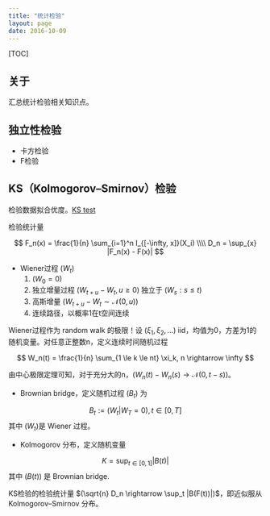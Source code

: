 ```yaml
---
title: "统计检验"
layout: page
date: 2016-10-09
---
```

[TOC]

## 关于
汇总统计检验相关知识点。


## 独立性检验
- 卡方检验
- F检验


## KS（Kolmogorov–Smirnov）检验
检验数据拟合优度。[KS test](https://en.wikipedia.org/wiki/Kolmogorov%E2%80%93Smirnov_test)

检验统计量

$$
F_n(x) = \frac{1}{n} \sum_{i=1}^n I_{[-\infty, x]}(X_i) \\\\
D_n = \sup_{x} |F_n(x) - F(x)|
$$

- Wiener过程 $(W_t)$
    1. $(W_0 = 0)$
    2. 独立增量过程 $(W_{t+u} - W_t, u \ge 0)$ 独立于 $(W_s: s \le t)$
    3. 高斯增量 $(W_{t+u} - W_t \sim \mathcal{N}(0, u))$
    4. 连续路径，以概率1在t空间连续

Wiener过程作为 random walk 的极限！设 $(\xi_1, \xi_2, ...)$ iid，均值为0，方差为1的随机变量。对任意正整数n，定义连续时间随机过程

$$
W_n(t) = \frac{1}{n} \sum_{1 \le k \le nt} \xi_k, n \rightarrow \infty
$$

由中心极限定理可知，对于充分大的n，$(W_n(t) - W_n(s) \rightarrow \mathcal{N}(0, t-s))$。

- Brownian bridge，定义随机过程 $(B_t)$ 为

$$
B_t := (W_t | W_T = 0), t \in [0, T]
$$
其中 $(W_t)$是 Wiener 过程。

- Kolmogorov 分布，定义随机变量

$$
K = \sup_{t \in [0, 1]}|B(t)|
$$
其中 $(B(t))$ 是 Brownian bridge.

KS检验的检验统计量 $(\sqrt{n} D_n \rightarrow \sup_t |B(F(t))|)$，即近似服从 Kolmogorov–Smirnov 分布。
